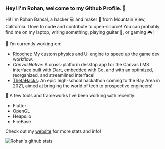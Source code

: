 ### Hey! I'm Rohan, welcome to my Github Profile. 👋

Hi! I'm Rohan Bansal, a hacker 💻 and maker :hammer: from Mountain View, California. I love to code and contribute to open-source! You can probably find me on my laptop, wiring something, playing guitar :guitar:, or gaming :video_game: !

🔭 I’m currently working on:

- [Ricochet](https://github.com/Rohan-Bansal/Ricochet): My custom physics and UI engine to speed up the game dev workflow. 
- *CanvasNative*: A cross-platform desktop app for the Canvas LMS interface built with Dart, embedded with Go, and with an optimized, reorganized, and streamlined interface!
- [ThetaHacks](https://thetahacks.tech): An epic high-school hackathon coming to the Bay Area in 2021, aimed at bringing the world of tech to prospective engineers!

:game_die: A few tools and frameworks I've been working with recently:

- Flutter
- OpenGL
- Heaps.io
- FireBase

Check out my [website](https://rohanbansal.me) for more stats and info!

![Rohan's github stats](https://github-readme-stats.vercel.app/api?username=rohan-bansal&show_icons=true&hide_border=true&count_private=true&theme=dracula&hide=issues)
